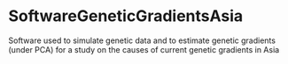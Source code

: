 # SoftwareGeneticGradientsAsia
Software used to simulate genetic data and to estimate genetic gradients (under PCA) for a study on the causes of current genetic gradients in Asia
